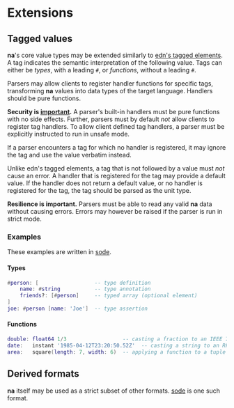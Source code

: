 # Extensions

## Tagged values

**na**'s core value types may be extended similarly to [edn's tagged elements](https://github.com/edn-format/edn/#tagged-elements). A tag indicates the semantic interpretation of the following value. Tags can either be _types_, with a leading `#`, or _functions_, without a leading `#`.

Parsers may allow clients to register handler functions for specific tags, transforming **na** values into data types of the target language. Handlers should be pure functions.

**Security is [important](https://owasp.org/www-project-top-ten/2017/A8_2017-Insecure_Deserialization).** A parser's built-in handlers must be pure functions with no side effects. Further, parsers must by default _not_ allow clients to register tag handlers. To allow client defined tag handlers, a parser must be explicitly instructed to run in unsafe mode.

If a parser encounters a tag for which no handler is registered, it may ignore the tag and use the value verbatim instead.

Unlike edn's tagged elements, a tag that is not followed by a value must _not_ cause an error. A handler that is registered for the tag may provide a default value. If the handler does not return a default value, or no handler is registered for the tag, the tag should be parsed as the unit type.

**Resilience is important.** Parsers must be able to read any valid **na** data without causing errors. Errors may however be raised if the parser is run in strict mode.

### Examples

These examples are written in [sode](https://github.com/kesh-lang/sode).

#### Types

```lua
#person: [                  -- type definition
    name: #string           -- type annotation
    friends?: [#person]     -- typed array (optional element)
]
joe: #person [name: 'Joe']  -- type assertion
```

#### Functions

```lua
double: float64 1/3                  -- casting a fraction to an IEEE 754 double-precision float
date:   instant '1985-04-12T23:20:50.52Z'  -- casting a string to an RFC 3339/ISO 8601 timestamp
area:   square(length: 7, width: 6)  -- applying a function to a tuple of values
```

## Derived formats

**na** itself may be used as a strict subset of other formats. [sode](https://github.com/kesh-lang/sode) is one such format.
